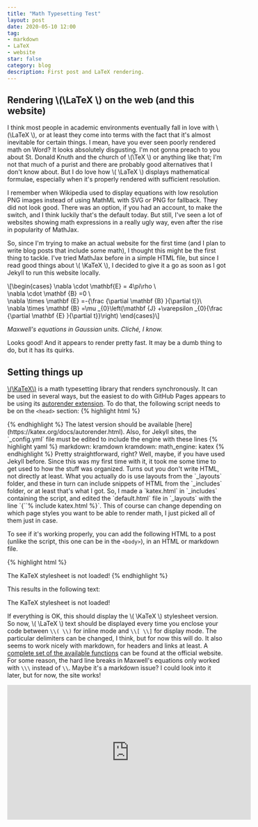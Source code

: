 ```yaml
---
title: "Math Typesetting Test"
layout: post
date: 2020-05-10 12:00
tag:
- markdown
- LaTeX
- website
star: false
category: blog
description: First post and LaTeX rendering.
---
```


## Rendering \\(\LaTeX  \\) on the web (and this website)
I think most people in academic environments eventually fall in love with \\(\LaTeX  \\), or at least they come into terms with the fact that it's almost inevitable for certain things. I mean, have you  ever seen poorly rendered math on Word? It looks absolutely disgusting. I'm not gonna preach to you about St. Donald Knuth and the church of \\(\TeX  \\) or anything like that;  I'm not that much of a purist and there are probably good alternatives that I don't know about. But I do love how \\( \LaTeX \\) displays mathematical formulae, especially when it's properly rendered  with sufficient resolution. 

I remember when Wikipedia used to display equations with low resolution PNG images instead of using MathML with SVG or PNG for fallback. They did not look good. There was an option, if you had an account, to make the switch, and I think luckily that's the default today. But still, I've seen a lot of websites showing math expressions in a really ugly way, even after the rise in popularity of MathJax.

So, since I'm trying to make an actual website for the first time (and I plan to write blog posts that include some math), I thought this might be the first thing to tackle. I've tried MathJax before in a simple HTML file, but since I read good things about \\( \KaTeX \\), I decided to give it a go as soon as I got Jekyll to run this website locally.

\\[\begin{cases}
\nabla \cdot \mathbf{E} = 4\pi\rho \\\
\nabla \cdot \mathbf {B} =0 \\\
\nabla \times \mathbf {E} =-{\frac {\partial \mathbf {B} }{\partial t}}\\\
\nabla \times \mathbf {B} =\mu _{0}\left(\mathbf {J} +\varepsilon _{0}{\frac {\partial \mathbf {E} }{\partial t}}\right) 
\end{cases}\\]


*Maxwell's equations in Gaussian units. Cliché, I know.*

Looks good! And it appears to render pretty fast. It may be a dumb thing to do, but it has its quirks.
## Setting things up
[\\(\KaTeX\\)](https://katex.org/)  is a math typesetting library that renders synchronously.  It can be used in several ways, but the easiest to do with GitHub Pages appears to be using its [autorender extension](https://katex.org/docs/autorender.html). To do that, the following script needs to be on the `<head>` section:
{% highlight html %}
<link rel="stylesheet" href="https://cdn.jsdelivr.net/npm/katex@0.11.1/dist/katex.min.css" integrity="sha384-zB1R0rpPzHqg7Kpt0Aljp8JPLqbXI3bhnPWROx27a9N0Ll6ZP/+DiW/UqRcLbRjq" crossorigin="anonymous">
<script defer src="https://cdn.jsdelivr.net/npm/katex@0.11.1/dist/katex.min.js" integrity="sha384-y23I5Q6l+B6vatafAwxRu/0oK/79VlbSz7Q9aiSZUvyWYIYsd+qj+o24G5ZU2zJz" crossorigin="anonymous"></script>
<script defer src="https://cdn.jsdelivr.net/npm/katex@0.11.1/dist/contrib/auto-render.min.js" integrity="sha384-kWPLUVMOks5AQFrykwIup5lo0m3iMkkHrD0uJ4H5cjeGihAutqP0yW0J6dpFiVkI" crossorigin="anonymous"
    onload="renderMathInElement(document.body);"></script>
{% endhighlight %}
The latest version should be available [here](https://katex.org/docs/autorender.html). Also, for Jekyll sites, the `_config.yml` file must be edited to include the engine with these lines
{% highlight yaml %}
markdown: kramdown
kramdown:
    math_engine: katex
{% endhighlight %}
Pretty straightforward, right? Well, maybe, if you have used Jekyll before. Since this was my first time with it, it took me some time to get used to how the stuff was organized. Turns out you don't write HTML, not directly at least. What you actually do is use layouts from the `_layouts` folder, and these in turn can include snippets of HTML from the `_includes` folder, or at least that's what I got.  So, I made a `katex.html` in `_includes` containing the script, and edited the `default.html` file in `_layouts` with the line `{``% include katex.html %}`. This of course can change depending on which page styles you want to be able to render math, I just picked all of them just in case.

To see if it's working properly, you can add the following HTML to a post (unlike the script, this one can be in the `<body>`), in an HTML or markdown file.

{% highlight html %}
<style>
  .katex-version {display: none;}
  .katex-version::after {content:"0.10.2 or earlier";}
</style>
<span class="katex">
  <span class="katex-mathml">The KaTeX stylesheet is not loaded!</span>
  <span class="katex-version rule">KaTeX stylesheet version: </span>
</span>
{% endhighlight %}

This results in the following text:
<style>
  .katex-version {display: none;}
  .katex-version::after {content:"0.10.2 or earlier";}
</style>
<span class="katex">
  <span class="katex-mathml">The KaTeX stylesheet is not loaded!</span>
  <span class="katex-version rule">KaTeX stylesheet version: </span>
</span>


If everything is OK, this should display the \\( \KaTeX \\) stylesheet version. So now, \\( \LaTeX \\) text should be displayed every time you enclose your code between `\\( \\)` for inline mode and  `\\[ \\]` for display mode. The particular delimiters can be changed, I think, but for now this will do. It also seems to work nicely with markdown, for headers and links at least. A [complete set of the available functions](https://katex.org/docs/supported.html) can be found at the official website. For some reason, the hard line breaks in Maxwell's equations only worked with `\\\` instead of `\\`. Maybe it's a markdown issue?  I could look into it later, but for now, the site works!

<iframe width="560" height="310" src="https://www.youtube.com/embed/QuoKNZjr8_U" frameborder="0" allowfullscreen></iframe>
